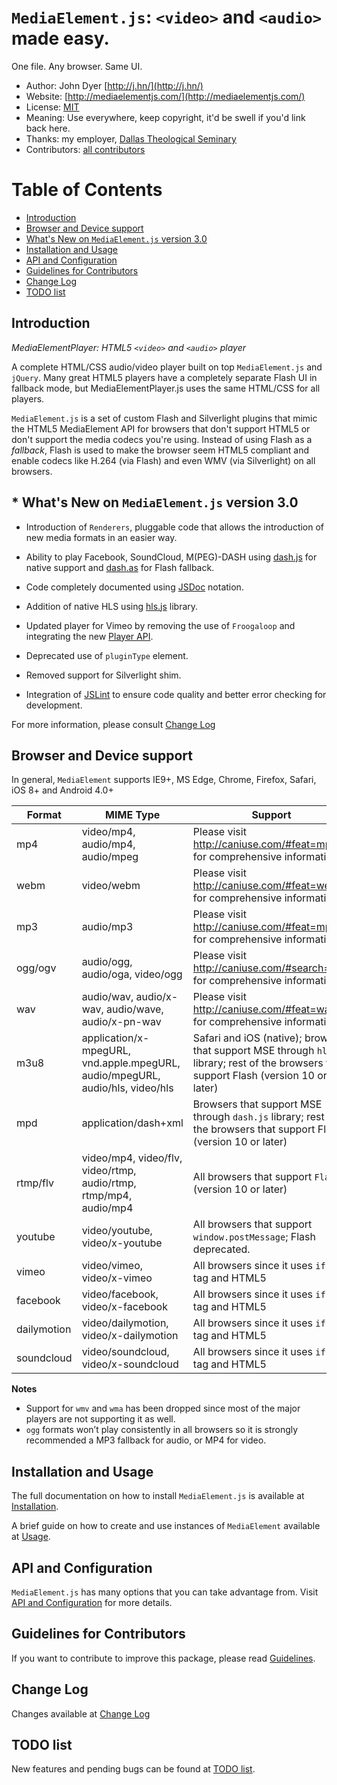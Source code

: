 # `MediaElement.js`: `<video>` and `<audio>` made easy. 

One file. Any browser. Same UI.

* Author: John Dyer [http://j.hn/](http://j.hn/)
* Website: [http://mediaelementjs.com/](http://mediaelementjs.com/)
* License: [MIT](http://johndyer.mit-license.org/)
* Meaning: Use everywhere, keep copyright, it'd be swell if you'd link back here.
* Thanks: my employer, [Dallas Theological Seminary](http://www.dts.edu/)
* Contributors: [all contributors](https://github.com/johndyer/mediaelement/graphs/contributors)

# Table of Contents

* [Introduction](#intro)
* [Browser and Device support](#browser-support)
* [What's New on `MediaElement.js` version 3.0](#migration)
* [Installation and Usage](#installation)
* [API and Configuration](#api)
* [Guidelines for Contributors](#guidelines)
* [Change Log](#changelog)
* [TODO list](#todo)

<a id="intro"></a>
## Introduction

_MediaElementPlayer: HTML5 `<video>` and `<audio>` player_

A complete HTML/CSS audio/video player built on top `MediaElement.js` and `jQuery`. Many great HTML5 players have a completely separate Flash UI in fallback mode, but MediaElementPlayer.js uses the same HTML/CSS for all players.

`MediaElement.js` is a set of custom Flash and Silverlight plugins that mimic the HTML5 MediaElement API for browsers that don't support HTML5 or don't support the media codecs you're using. 
Instead of using Flash as a _fallback_, Flash is used to make the browser seem HTML5 compliant and enable codecs like H.264 (via Flash) and even WMV (via Silverlight) on all browsers.

<a id="migration"></a>
## * What's New on `MediaElement.js` version 3.0

* Introduction of `Renderers`, pluggable code that allows the introduction of new media formats in an easier way.

* Ability to play Facebook, SoundCloud, M(PEG)-DASH using [dash.js](https://github.com/Dash-Industry-Forum/dash.js) for native support and [dash.as](https://github.com/castlabs/dashas) for Flash fallback.

* Code completely documented using [JSDoc](http://usejsdoc.org/) notation.

* Addition of native HLS using [hls.js](https://github.com/dailymotion/hls.js) library.

* Updated player for Vimeo by removing the use of `Froogaloop` and integrating the new [Player API](https://github.com/vimeo/player.js).

* Deprecated use of `pluginType` element.
 
* Removed support for Silverlight shim.

* Integration of [JSLint](https://github.com/douglascrockford/JSLint) to ensure code quality and better error checking for development.

For more information, please consult [Change Log](changelog.md)


<a id="browser-support"></a>
## Browser and Device support

In general, `MediaElement` supports IE9+, MS Edge, Chrome, Firefox, Safari, iOS 8+ and Android 4.0+

Format | MIME Type | Support
------ | --------- | -------
mp4 | video/mp4, audio/mp4, audio/mpeg | Please visit http://caniuse.com/#feat=mpeg4 for comprehensive information
webm | video/webm | Please visit http://caniuse.com/#feat=webm for comprehensive information
mp3 | audio/mp3 | Please visit http://caniuse.com/#feat=mp3 for comprehensive information
ogg/ogv | audio/ogg, audio/oga, video/ogg | Please visit http://caniuse.com/#search=ogg for comprehensive information
wav | audio/wav, audio/x-wav, audio/wave, audio/x-pn-wav | Please visit http://caniuse.com/#feat=wav for comprehensive information
m3u8 | application/x-mpegURL, vnd.apple.mpegURL, audio/mpegURL, audio/hls, video/hls | Safari and iOS (native); browsers that support MSE through `hls.js` library; rest of the browsers that support Flash (version 10 or later)
mpd | application/dash+xml | Browsers that support MSE through `dash.js` library; rest of the browsers that support Flash (version 10 or later)
rtmp/flv | video/mp4, video/flv, video/rtmp, audio/rtmp, rtmp/mp4, audio/mp4 | All browsers that support `Flash` (version 10 or later)
youtube | video/youtube, video/x-youtube | All browsers that support `window.postMessage`; Flash deprecated.
vimeo | video/vimeo, video/x-vimeo | All browsers since it uses `iframe` tag and HTML5
facebook | video/facebook, video/x-facebook | All browsers since it uses `iframe` tag and HTML5
dailymotion | video/dailymotion, video/x-dailymotion | All browsers since it uses `iframe` tag and HTML5
soundcloud | video/soundcloud, video/x-soundcloud | All browsers since it uses `iframe` tag and HTML5

**Notes** 
* Support for `wmv` and `wma` has been dropped since most of the major players are not supporting it as well.
* `ogg` formats won’t play consistently in all browsers so it is strongly recommended a MP3 fallback for audio, or MP4 for video.

<a id="installation"></a>
## Installation and Usage

The full documentation on how to install `MediaElement.js` is available at [Installation](installation.md).

A brief guide on how to create and use instances of `MediaElement` available at [Usage](usage.md).

<a id="api"></a>
## API and Configuration
   
`MediaElement.js` has many options that you can take advantage from. Visit [API and Configuration](api.md) for more details.

<a id="guidelines"></a>
## Guidelines for Contributors

If you want to contribute to improve this package, please read [Guidelines](guidelines.md).

<a id="changelog"></a>
## Change Log

Changes available at [Change Log](changelog.md)

<a id="todo"></a>
## TODO list

New features and pending bugs can be found at [TODO list](TODO.md).
